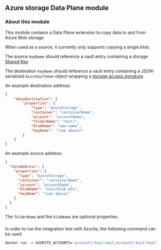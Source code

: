 ## Azure storage Data Plane module

### About this module

This module contains a Data Plane extension to copy data to and from Azure Blob storage.

When used as a source, it currently only supports copying a single blob.

The source `keyName` should reference a vault entry containing a storage [Shared Key](https://docs.microsoft.com/rest/api/storageservices/authorize-with-shared-key).

The destination `keyName` should reference a vault entry containing a JSON-serialized `AzureSasToken` object wrapping a [storage access signature](https://docs.microsoft.com/azure/storage/common/storage-sas-overview).

An example destination address:
```json
{
    "dataDestination": {
        "properties": {
            "type": "AzureStorage",
            "container": "containerName",
            "account": "accountName",
            "folderName": "test/",
            "blobName": "new-name",
            "keyName": "(see above)"
        }
    }
}
```

An example source address:
```json
{
  "dataAddress": {
    "properties": {
      "type": "AzureStorage",
      "container": "containerName",
      "account": "accountName",
      "blobName": "test/blob.bin",
      "keyName": "(see above)"
    }
  }
}
```
The `folderName` and the `blobName` are optional properties.

###

In order to run the integration test with Azurite, the following command can be used:
```bash
docker run -e AZURITE_ACCOUNTS='account1:key1:key2;account2:key1:key2' -p 10000:10000 -v /tmp/azurite:/workspace mcr.microsoft.com/azure-storage/azurite azurite-blob --blobHost 0.0.0.0 -l /workspace -d /workspace/debug.log
```
